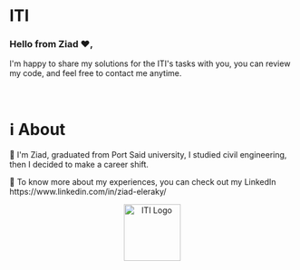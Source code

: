 # ITI      
                          
<h3>Hello from Ziad ❤️,</h3> 
          
I'm happy to share my solutions for the ITI's tasks with you, you can review my code, and feel free to contact me anytime.
  
<br>
  
<h1>ℹ️ About</h1>
<p>📌 I'm Ziad, graduated from Port Said university, I studied civil engineering, then I decided to make a career shift.</p>
<p>📌 To know more about my experiences, you can check out my LinkedIn https://www.linkedin.com/in/ziad-eleraky/</p>
 

<div align="center"><img src="https://www.iti.gov.eg/assets/images/iti-logo.png" alt="ITI Logo" width="100" /></div>
